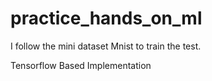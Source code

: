 # practice_hands_on_ml
I follow the mini dataset Mnist to train the test.

Tensorflow Based Implementation
